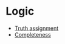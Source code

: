 # Logic

* [Truth assignment](https://github.com/marti-1/notebooks/blob/master/math/on-truth-assignment.md)
* [Completeness](https://github.com/marti-1/notebooks/blob/master/math/on-completeness.md)
